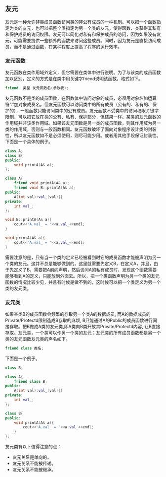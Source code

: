 ## 友元

友元是一种允许非类成员函数访问类的非公有成员的一种机制。可以把一个函数指定为类的友元，也可以把整个类指定为另一个类的友元，使得函数、类获得其私有和保护成员的访问权限。友元可以简化对私有和保护成员的访问，因为如果没有友元，可能需要提供一些额外的函数来访问这些成员。同时，因为友元是直接访问成员，而不是通过函数，在某种程度上提高了程序的运行效率。

### 友元函数

友元函数在类作用域外定义，但它需要在类体中进行说明。为了与该类的成员函数加以区别，定义的方式是在类中用关键字friend说明该函数，格式如下。

```cpp
friend  类型 友元函数名(参数表);
```

友元函数不是类的成员函数，在函数体中访问对象的成员，必须用对象名加运算符“.”加对象成员名。但友元函数可以访问类中的所有成员（公有的、私有的、保护的），一般函数只能访问类中的公有成员。友元函数不受类中的访问权限关键字限制，可以把它放在类的公有、私有、保护部分，但结果一样。某类的友元函数的作用域并非该类作用域。如果该友元函数是另一类的成员函数，则其作用域为另一类的作用域，否则与一般函数相同。友元函数破坏了面向对象程序设计类的封装性，所以友元函数如不是必须使用，则尽可能少用。或者用其他手段保证封装性。下面是一个具体的例子。

```cpp
class A;
class B{
public:
    void printA(A& a);
};

class A{
    friend void printA(A& a);
    friend void B::printA(A& a);
public:
    A(int val):val_(val){}
private:
    int val_;
};

void B::printA(A& a){
    cout<<"A.val_ = "<<a.val_<<endl;
}

void printA(A& a){
    cout<<"A.val_ = "<<a.val_<<endl;
}
```

需要注意的是，只有当一个类的定义已经被看到时它的成员函数才能被声明为另一个类的友元。这并不总是能够做到的。这里就需要先定义B，在定义A，并且，由于先定义了B，需要把A前向声明，然后访问A的私有成员时，发现这个函数需要能够看到A的定义，只能放到外面去。所以，把一个类函数声明为另一个类的友元函数的情况比较少见，并且有时候是做不到的，这时候可以把一个类定义为另一个类的友元类。

### 友元类

如果某类B的成员函数会频繁的存取另一个类A的数据成员, 而A的数据成员的Private/Protectd限制造成B存取的麻烦, B只能通过A的Public的成员函数进行间接存取。把B做成A类的友元类,即A类向B类开放其Private/Protectd内容, 让B直接存取。友元类，一个类可以作另一个类的友元；友元类的所有成员函数都是另一个类的友元函数友元类的声名如下。

```cpp
friend class 类名;
```

下面是一个例子。

```cpp
class B;

class A{
    friend class B;
public:
    A(int val):val_(val){}
private:
    int val_;
};

class B{
public:
    void printA(A& a){
        cout<<"A.val_ = "<<a.val_<<endl;
    }
};
```

友元类有以下值得注意的点：
* 友元关系是单向的。
* 友元关系不能被传递。
* 友元关系不能被继承。
